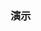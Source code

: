 ### 演示
<InputDemo/>

<script>
    import InputDemo from './InputDemo.vue';
    export default {
        components: {InputDemo},
    }
</script>
